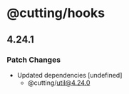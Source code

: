 # @cutting/hooks

## 4.24.1
### Patch Changes

- Updated dependencies [undefined]
  - @cutting/util@4.24.0
